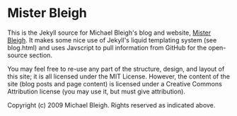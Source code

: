 Mister Bleigh
=============

This is the Jekyll source for Michael Bleigh's blog and website, [Mister Bleigh](http://www.captproton.com/). It makes some nice use of Jekyll's liquid templating system (see blog.html) and uses Javscript to pull information from GitHub for the open-source section.

You may feel free to re-use any part of the structure, design, and layout of this site; it is all licensed under the MIT License. However, the content of the site (blog posts and page content) is licensed under a Creative Commons Attribution license (you may use it, but must give attribution).

Copyright (c) 2009 Michael Bleigh. Rights reserved as indicated above.